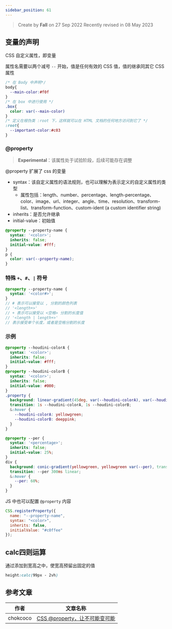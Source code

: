 ```yaml
---
sidebar_position: 61
---
```


> Create by **Fall** on 27 Sep 2022
> Recently revised in 08 May 2023

## 变量的声明

CSS 自定义属性，即变量

属性名需要以两个减号 `--` 开始，值是任何有效的 CSS 值，值的继承同其它 CSS 属性

```css
/* 在 Body 中声明*/
body{
  --main-color:#f0f
}
/* 在 box 中进行使用 */
.box{
  color: var(--main-color)
}
/* 定义在根伪类 :root 下，这样就可以在 HTML 文档的任何地方访问到它了 */
:root{
  --important-color:#c03
}
```

### @property

> **Experimental**：该属性处于试验阶段，后续可能存在调整

@property 扩展了 css 的变量

- syntax：该自定义属性的语法规则，也可以理解为表示定义的自定义属性的类型
  - 属性包括：length、number、percentage、length-percentage、color、image、url、integer、angle、time、resolution、transform-list、transform-function、custom-ident (a custom identifier string)
- inherits：是否允许继承
- initial-value：初始值

```scss
@property --property-name {
  syntax: '<color>';
  inherits: false;
  initial-value: #fff;
}
p {
  color: var(--property-name);
}
```

### 特殊 `+`、`#`、`|` 符号

```scss
@property --property-name {
  syntax: '<color#>';
}
// # 表示可以接受以 , 分割的颜色列表
// '<length+>'
// + 表示可以接受以 <空格> 分割的长度值
// '<length | length+>' 
// 表示接受单个长度，或者是空格分割的长度
```

### 示例

```scss
@property --houdini-colorA {
  syntax: '<color>';
  inherits: false;
  initial-value: #fff;
}
@property --houdini-colorB {
  syntax: '<color>';
  inherits: false;
  initial-value: #000;
}
.property {
  background: linear-gradient(45deg, var(--houdini-colorA), var(--houdini-colorB));
  transition: 1s --houdini-colorA, 1s --houdini-colorB;
  &:hover {
    --houdini-colorA: yellowgreen;
    --houdini-colorB: deeppink;
  }
}
```

```scss
@property --per {
  syntax: '<percentage>';
  inherits: false;
  initial-value: 25%;
}
div {
  background: conic-gradient(yellowgreen, yellowgreen var(--per), transparent var(--per), transparent 100%); 
  transition: --per 300ms linear;
  &:hover {
    --per: 60%;
  }
}
```



JS 中也可以配置 `@property` 内容

```js
CSS.registerProperty({
  name: "--property-name",
  syntax: "<color>",
  inherits: false,
  initialValue: "#c0ffee"
});
```

## calc四则运算

通过添加到宽高之中，使宽高预留出固定的值

```css
height:calc(99px - 2vh)
```

## 参考文章

| 作者     | 文章名称                                                     |
| -------- | ------------------------------------------------------------ |
| chokcoco | [CSS @property，让不可能变可能](https://segmentfault.com/a/1190000039826626) |

